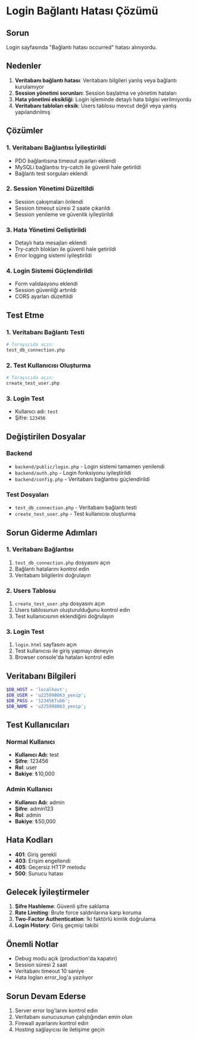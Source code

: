 # Login Bağlantı Hatası Çözümü

## Sorun
Login sayfasında "Bağlantı hatası occurred" hatası alınıyordu.

## Nedenler
1. **Veritabanı bağlantı hatası**: Veritabanı bilgileri yanlış veya bağlantı kurulamıyor
2. **Session yönetimi sorunları**: Session başlatma ve yönetim hataları
3. **Hata yönetimi eksikliği**: Login işleminde detaylı hata bilgisi verilmiyordu
4. **Veritabanı tabloları eksik**: Users tablosu mevcut değil veya yanlış yapılandırılmış

## Çözümler

### 1. Veritabanı Bağlantısı İyileştirildi
- PDO bağlantısına timeout ayarları eklendi
- MySQLi bağlantısı try-catch ile güvenli hale getirildi
- Bağlantı test sorguları eklendi

### 2. Session Yönetimi Düzeltildi
- Session çakışmaları önlendi
- Session timeout süresi 2 saate çıkarıldı
- Session yenileme ve güvenlik iyileştirildi

### 3. Hata Yönetimi Geliştirildi
- Detaylı hata mesajları eklendi
- Try-catch blokları ile güvenli hale getirildi
- Error logging sistemi iyileştirildi

### 4. Login Sistemi Güçlendirildi
- Form validasyonu eklendi
- Session güvenliği artırıldı
- CORS ayarları düzeltildi

## Test Etme

### 1. Veritabanı Bağlantı Testi
```bash
# Tarayıcıda açın:
test_db_connection.php
```

### 2. Test Kullanıcısı Oluşturma
```bash
# Tarayıcıda açın:
create_test_user.php
```

### 3. Login Test
- Kullanıcı adı: `test`
- Şifre: `123456`

## Değiştirilen Dosyalar

### Backend
- `backend/public/login.php` - Login sistemi tamamen yenilendi
- `backend/auth.php` - Login fonksiyonu iyileştirildi
- `backend/config.php` - Veritabanı bağlantısı güçlendirildi

### Test Dosyaları
- `test_db_connection.php` - Veritabanı bağlantı testi
- `create_test_user.php` - Test kullanıcısı oluşturma

## Sorun Giderme Adımları

### 1. Veritabanı Bağlantısı
1. `test_db_connection.php` dosyasını açın
2. Bağlantı hatalarını kontrol edin
3. Veritabanı bilgilerini doğrulayın

### 2. Users Tablosu
1. `create_test_user.php` dosyasını açın
2. Users tablosunun oluşturulduğunu kontrol edin
3. Test kullanıcısının eklendiğini doğrulayın

### 3. Login Test
1. `login.html` sayfasını açın
2. Test kullanıcısı ile giriş yapmayı deneyin
3. Browser console'da hataları kontrol edin

## Veritabanı Bilgileri

```php
$DB_HOST = 'localhost';
$DB_USER = 'u225998063_yenip';
$DB_PASS = '123456Tubb';
$DB_NAME = 'u225998063_yenip';
```

## Test Kullanıcıları

### Normal Kullanıcı
- **Kullanıcı Adı**: test
- **Şifre**: 123456
- **Rol**: user
- **Bakiye**: ₺10,000

### Admin Kullanıcı
- **Kullanıcı Adı**: admin
- **Şifre**: admin123
- **Rol**: admin
- **Bakiye**: ₺50,000

## Hata Kodları

- **401**: Giriş gerekli
- **403**: Erişim engellendi
- **405**: Geçersiz HTTP metodu
- **500**: Sunucu hatası

## Gelecek İyileştirmeler

1. **Şifre Hashleme**: Güvenli şifre saklama
2. **Rate Limiting**: Brute force saldırılarına karşı koruma
3. **Two-Factor Authentication**: İki faktörlü kimlik doğrulama
4. **Login History**: Giriş geçmişi takibi

## Önemli Notlar

- Debug modu açık (production'da kapatın)
- Session süresi 2 saat
- Veritabanı timeout 10 saniye
- Hata logları error_log'a yazılıyor

## Sorun Devam Ederse

1. Server error log'larını kontrol edin
2. Veritabanı sunucusunun çalıştığından emin olun
3. Firewall ayarlarını kontrol edin
4. Hosting sağlayıcısı ile iletişime geçin
